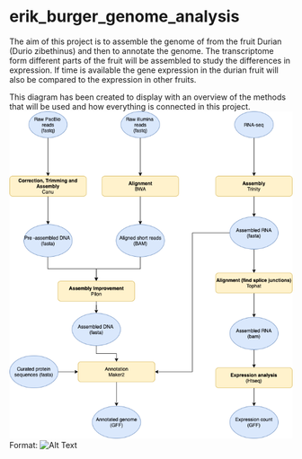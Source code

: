 # erik_burger_genome_analysis
The aim of this project is to assemble the genome of from the fruit Durian (Durio zibethinus) and then to annotate the genome. The transcriptome form different parts of the fruit will be assembled to study the differences in expression. If time is available the gene expression in the durian fruit will also be compared to the expression in other fruits. 

This diagram has been created to display with an overview of the methods that will be used and how everything is connected in this project.
![Workflow diagram](/images/Project_plan.png)
Format: ![Alt Text](url)